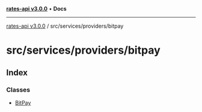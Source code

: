 [**rates-api v3.0.0**](../../../../README.md) • **Docs**

***

[rates-api v3.0.0](../../../../modules.md) / src/services/providers/bitpay

# src/services/providers/bitpay

## Index

### Classes

- [BitPay](classes/BitPay.md)
